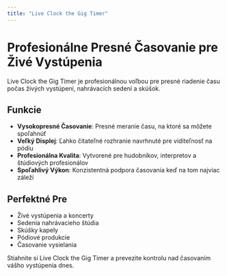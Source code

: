 ```yaml
---
title: "Live Clock the Gig Timer"
---
```


# Profesionálne Presné Časovanie pre Živé Vystúpenia

Live Clock the Gig Timer je profesionálnou voľbou pre presné riadenie času počas živých vystúpení, nahrávacích sedení a skúšok.

## Funkcie

- **Vysokopresné Časovanie**: Presné meranie času, na ktoré sa môžete spoľahnúť
- **Veľký Displej**: Ľahko čitateľné rozhranie navrhnuté pre viditeľnosť na pódiu
- **Profesionálna Kvalita**: Vytvorené pre hudobníkov, interpretov a štúdiových profesionálov
- **Spoľahlivý Výkon**: Konzistentná podpora časovania keď na tom najviac záleží

## Perfektné Pre

- Živé vystúpenia a koncerty
- Sedenia nahrávacieho štúdia
- Skúšky kapely
- Pódiové produkcie
- Časovanie vysielania

Stiahnite si Live Clock the Gig Timer a prevezite kontrolu nad časovaním vášho vystúpenia dnes.